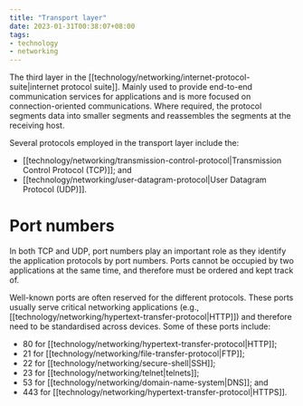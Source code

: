 ```yaml
---
title: "Transport layer"
date: 2023-01-31T00:38:07+08:00
tags:
- technology
- networking
---
```


The third layer in the [[technology/networking/internet-protocol-suite|internet protocol suite]]. Mainly used to provide end-to-end communication services for applications and is more focused on connection-oriented communications. Where required, the protocol segments data into smaller segments and reassembles the segments at the receiving host.

Several protocols employed in the transport layer include the:
- [[technology/networking/transmission-control-protocol|Transmission Control Protocol (TCP)]]; and
- [[technology/networking/user-datagram-protocol|User Datagram Protocol (UDP)]].

# Port numbers

In both TCP and UDP, port numbers play an important role as they identify the application protocols by port numbers. Ports cannot be occupied by two applications at the same time, and therefore must be ordered and kept track of.

Well-known ports are often reserved for the different protocols. These ports usually serve critical networking applications (e.g., [[technology/networking/hypertext-transfer-protocol|HTTP]]) and therefore need to be standardised across devices. Some of these ports include:
- 80 for [[technology/networking/hypertext-transfer-protocol|HTTP]];
- 21 for [[technology/networking/file-transfer-protocol|FTP]];
- 22 for [[technology/networking/secure-shell|SSH]];
- 23 for [[technology/networking/telnet|telnets]];
- 53 for [[technology/networking/domain-name-system|DNS]]; and
- 443 for [[technology/networking/hypertext-transfer-protocol|HTTPS]].
